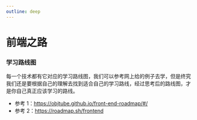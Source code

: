 ```yaml
---
outline: deep
---
```


# 前端之路

### 学习路线图

每一个技术都有它对应的学习路线图，我们可以参考网上给的例子去学，但是终究我们还是要根据自己的理解去找到适合自己的学习路线，经过思考后的路线图，才是你自己真正应该学习的路线。

- 参考 1：https://objtube.github.io/front-end-roadmap/#/
- 参考 2：https://roadmap.sh/frontend
